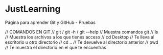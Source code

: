 # JustLearning
Página para aprender Git y GitHub - Pruebas

// COMANDOS EN GIT
// git / git -h / git --help // Muestra comandos git
// ls // Muestra los archivos a los que tienes acceso
// cd Desktop // Te lleva al escritorio u otro directorio 
// cd .. // Te devuelve al directorio anterior
// pwd // Te muestra el directorio en el que te encuentras
